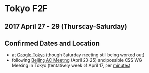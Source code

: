 # Tokyo F2F
## 2017 April 27 - 29 (Thursday-Saturday)
## Confirmed Dates and Location

* at [Google Tokyo](https://goo.gl/maps/ER5NeLY1V2P2) (though Saturday meeting still being worked out)
* following [Beijing AC Meeting](https://www.w3.org/Member/Meeting/2017ac/April/) (April 23-25) and possible CSS WG Meeting in Tokyo (tentatively week of April 17, per [minutes](https://lists.w3.org/Archives/Public/www-style/2016Nov/0073.html))

